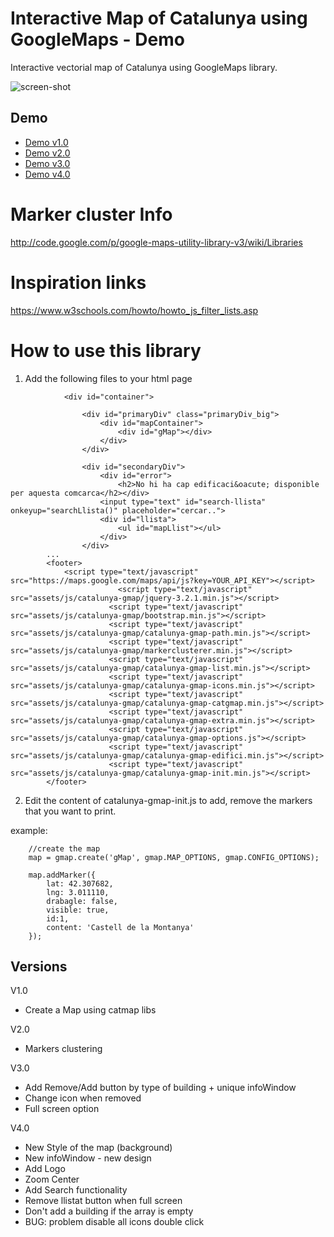 # Interactive Map of Catalunya using GoogleMaps - Demo
Interactive vectorial map of Catalunya using GoogleMaps library.

<img src="https://github.com/eballo/catalunya-gmap/blob/master/screenshot/screenshot-v2.png" alt="screen-shot" align="center" />

## Demo

- [Demo v1.0](http://demo.catalunyamedieval.es/gmap1)
- [Demo v2.0](http://demo.catalunyamedieval.es/gmap2)
- [Demo v3.0](http://demo.catalunyamedieval.es/gmap3)
- [Demo v4.0](http://demo.catalunyamedieval.es/gmap4)

# Marker cluster Info
http://code.google.com/p/google-maps-utility-library-v3/wiki/Libraries

# Inspiration links
https://www.w3schools.com/howto/howto_js_filter_lists.asp

# How to use this library

1. Add the following files to your html page

```
			<div id="container">

				<div id="primaryDiv" class="primaryDiv_big">
					<div id="mapContainer">
						<div id="gMap"></div>
					</div>
				</div>

				<div id="secondaryDiv">
					<div id="error">
						<h2>No hi ha cap edificaci&oacute; disponible per aquesta comcarca</h2></div>
					<input type="text" id="search-llista" onkeyup="searchLlista()" placeholder="cercar..">
					<div id="llista">
						<ul id="mapLlist"></ul>
					</div>
				</div>
        ...
        <footer>
            <script type="text/javascript" src="https://maps.google.com/maps/api/js?key=YOUR_API_KEY"></script>
						<script type="text/javascript" src="assets/js/catalunya-gmap/jquery-3.2.1.min.js"></script>
					  <script type="text/javascript" src="assets/js/catalunya-gmap/bootstrap.min.js"></script>
					  <script type="text/javascript" src="assets/js/catalunya-gmap/catalunya-gmap-path.min.js"></script>
					  <script type="text/javascript" src="assets/js/catalunya-gmap/markerclusterer.min.js"></script>
					  <script type="text/javascript" src="assets/js/catalunya-gmap/catalunya-gmap-list.min.js"></script>
					  <script type="text/javascript" src="assets/js/catalunya-gmap/catalunya-gmap-icons.min.js"></script>
					  <script type="text/javascript" src="assets/js/catalunya-gmap/catalunya-gmap-catgmap.min.js"></script>
					  <script type="text/javascript" src="assets/js/catalunya-gmap/catalunya-gmap-extra.min.js"></script>
					  <script type="text/javascript" src="assets/js/catalunya-gmap/catalunya-gmap-options.js"></script>
					  <script type="text/javascript" src="assets/js/catalunya-gmap/catalunya-gmap-edifici.min.js"></script>
					  <script type="text/javascript" src="assets/js/catalunya-gmap/catalunya-gmap-init.min.js"></script>
        </footer>
```
2. Edit the content of catalunya-gmap-init.js to add, remove the markers that you want to print.

example:
```
	//create the map
	map = gmap.create('gMap', gmap.MAP_OPTIONS, gmap.CONFIG_OPTIONS);

	map.addMarker({
		lat: 42.307682,
		lng: 3.011110,
		drabagle: false,
		visible: true,
		id:1,
		content: 'Castell de la Montanya'
	});
```

## Versions

V1.0
- Create a Map using catmap libs

V2.0
- Markers clustering

V3.0
- Add Remove/Add button by type of building + unique infoWindow
- Change icon when removed
- Full screen option

V4.0
- New Style of the map (background)
- New infoWindow - new design
- Add Logo
- Zoom Center
- Add Search functionality
- Remove llistat button when full screen
- Don't add a building if the array is empty
- BUG: problem disable all icons double click
